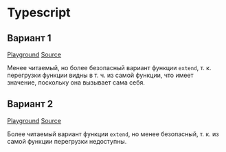 # Typescript

## Вариант 1

[Playground](http://www.typescriptlang.org/play/index.html#src=const%20hasOwnProperty%20%3D%20Object.prototype.hasOwnProperty%3B%0D%0Aconst%20toString%20%3D%20Object.prototype.toString%3B%0D%0A%0D%0A%2F**%0D%0A%20*%20%D0%9F%D1%80%D0%BE%D0%B2%D0%B5%D1%80%D1%8F%D0%B5%D1%82%2C%20%D1%87%D1%82%D0%BE%20%D0%BF%D0%B5%D1%80%D0%B5%D0%B4%D0%B0%D0%BD%D0%BD%D1%8B%D0%B9%20%D0%BE%D0%B1%D1%8A%D0%B5%D0%BA%D1%82%20%D1%8F%D0%B2%D0%BB%D1%8F%D0%B5%D1%82%D1%81%D1%8F%20%22%D0%BF%D0%BB%D0%BE%D1%81%D0%BA%D0%B8%D0%BC%22%20(%D1%82.%D0%B5.%20%D1%81%D0%BE%D0%B7%D0%B4%D0%B0%D0%BD%D0%BD%D1%8B%D0%BC%20%D1%81%20%D0%BF%D0%BE%D0%BC%D0%BE%D1%89%D1%8C%D1%8E%20%22%7B%7D%22%0D%0A%20*%20%D0%B8%D0%BB%D0%B8%20%22new%20Object%22).%0D%0A%20*%0D%0A%20*%20%40param%20%7BObject%7D%20obj%0D%0A%20*%20%40returns%20%7BBoolean%7D%0D%0A%20*%2F%0D%0Afunction%20isPlainObject(obj%3A%20any)%3A%20boolean%20%7B%0D%0A%20%20if%20(toString.call(obj)%20!%3D%3D%20%22%5BObject%20Object%5D%22)%20%7B%0D%0A%20%20%20%20return%20false%3B%0D%0A%20%20%7D%0D%0A%0D%0A%20%20const%20prototype%20%3D%20Object.getPrototypeOf(obj)%3B%0D%0A%20%20return%20prototype%20%3D%3D%3D%20null%20%7C%7C%0D%0A%20%20%20%20prototype%20%3D%3D%3D%20Object.prototype%3B%0D%0A%7D%0D%0A%0D%0A%2F**%0D%0A%20*%20%D0%9A%D0%BE%D0%BF%D0%B8%D1%80%D1%83%D0%B5%D1%82%20%D0%BF%D0%B5%D1%80%D0%B5%D1%87%D0%B8%D1%81%D0%BB%D0%B8%D0%BC%D1%8B%D0%B5%20%D1%81%D0%B2%D0%BE%D0%B9%D1%81%D1%82%D0%B2%D0%B0%20%D0%BE%D0%B4%D0%BD%D0%BE%D0%B3%D0%BE%20%D0%B8%D0%BB%D0%B8%20%D0%BD%D0%B5%D1%81%D0%BA%D0%BE%D0%BB%D1%8C%D0%BA%D0%B8%D1%85%20%D0%BE%D0%B1%D1%8A%D0%B5%D0%BA%D1%82%D0%BE%D0%B2%20%D0%B2%20%D1%86%D0%B5%D0%BB%D0%B5%D0%B2%D0%BE%D0%B9%20%D0%BE%D0%B1%D1%8A%D0%B5%D0%BA%D1%82.%0D%0A%20*%0D%0A%20*%20%40param%20%7BBoolean%7D%20%5Bdeep%3Dfalse%5D%20%D0%9F%D1%80%D0%B8%20%D0%B7%D0%BD%D0%B0%D1%87%D0%B5%D0%BD%D0%B8%D0%B8%20%60true%60%20%D1%81%D0%B2%D0%BE%D0%B9%D1%81%D1%82%D0%B2%D0%B0%20%D0%BA%D0%BE%D0%BF%D0%B8%D1%80%D1%83%D1%8E%D1%82%D1%81%D1%8F%20%D1%80%D0%B5%D0%BA%D1%83%D1%80%D1%81%D0%B8%D0%B2%D0%BD%D0%BE.%0D%0A%20*%20%40param%20%7BObject%7D%20target%20%D0%9E%D0%B1%D1%8A%D0%B5%D0%BA%D1%82%20%D0%B4%D0%BB%D1%8F%20%D1%80%D0%B0%D1%81%D1%88%D0%B8%D1%80%D0%B5%D0%BD%D0%B8%D1%8F.%20%D0%9E%D0%BD%20%D0%BF%D0%BE%D0%BB%D1%83%D1%87%D0%B8%D1%82%20%D0%BD%D0%BE%D0%B2%D1%8B%D0%B5%20%D1%81%D0%B2%D0%BE%D0%B9%D1%81%D1%82%D0%B2%D0%B0.%0D%0A%20*%20%40param%20%7B...Object%7D%20objects%20%D0%9E%D0%B1%D1%8A%D0%B5%D0%BA%D1%82%D1%8B%20%D1%81%D0%BE%20%D1%81%D0%B2%D0%BE%D0%B9%D1%81%D1%82%D0%B2%D0%B0%D0%BC%D0%B8%20%D0%B4%D0%BB%D1%8F%20%D0%BA%D0%BE%D0%BF%D0%B8%D1%80%D0%BE%D0%B2%D0%B0%D0%BD%D0%B8%D1%8F.%20%D0%90%D1%80%D0%B3%D1%83%D0%BC%D0%B5%D0%BD%D1%82%D1%8B%20%D1%81%D0%BE%20%D0%B7%D0%BD%D0%B0%D1%87%D0%B5%D0%BD%D0%B8%D1%8F%D0%BC%D0%B8%0D%0A%20*%20%20%20%20%20%20%60null%60%20%D0%B8%D0%BB%D0%B8%20%60undefined%60%20%D0%B8%D0%B3%D0%BD%D0%BE%D1%80%D0%B8%D1%80%D1%83%D1%8E%D1%82%D1%81%D1%8F.%0D%0A%20*%20%40returns%20%7BObject%7D%0D%0A%20*%2F%0D%0Aconst%20extend%20%3D%20extendInternal%3B%0D%0Afunction%20extendInternal%3CTObject%3E(deep%3A%20boolean%2C%20object%3A%20TObject)%3A%20TObject%3B%0D%0Afunction%20extendInternal%3CTObject%2C%20TSource1%3E(%0D%0A%20%20deep%3A%20boolean%2C%0D%0A%20%20object%3A%20TObject%2C%0D%0A%20%20source1%3A%20TSource1%2C%0D%0A)%3A%20TObject%20%26%20TSource1%3B%0D%0Afunction%20extendInternal%3CTObject%2C%20TSource1%3E(%0D%0A%20%20deep%3A%20boolean%2C%0D%0A%20%20object%3A%20TObject%2C%0D%0A%20%20source1%3A%20TSource1%2C%0D%0A)%3A%20TObject%20%26%20TSource1%3B%0D%0Afunction%20extendInternal%3CTObject%2C%20TSource1%2C%20TSource2%3E(%0D%0A%20%20deep%3A%20boolean%2C%0D%0A%20%20object%3A%20TObject%2C%0D%0A%20%20source1%3A%20TSource1%2C%0D%0A%20%20source2%3A%20TSource2%2C%0D%0A)%3A%20TObject%20%26%20TSource1%20%26%20TSource2%3B%0D%0Afunction%20extendInternal%3CTObject%2C%20TSource1%2C%20TSource2%2C%20TSource3%3E(%0D%0A%20%20deep%3A%20boolean%2C%0D%0A%20%20object%3A%20TObject%2C%0D%0A%20%20source1%3A%20TSource1%2C%0D%0A%20%20source2%3A%20TSource2%2C%0D%0A%20%20source3%3A%20TSource3%2C%0D%0A)%3A%20TObject%20%26%20TSource1%20%26%20TSource2%20%26%20TSource3%3B%0D%0Afunction%20extendInternal%3CTObject%2C%20TSource1%2C%20TSource2%2C%20TSource3%3E(%0D%0A%20%20deep%3A%20boolean%2C%0D%0A%20%20object%3A%20TObject%2C%0D%0A%20%20source1%3A%20TSource1%2C%0D%0A%20%20source2%3A%20TSource2%2C%0D%0A%20%20source3%3A%20TSource3%2C%0D%0A)%3A%20TObject%20%26%20TSource1%20%26%20TSource2%20%26%20TSource3%3B%0D%0Afunction%20extendInternal%3CTObject%2C%20TSource1%2C%20TSource2%2C%20TSource3%2C%20TSource4%3E(%0D%0A%20%20deep%3A%20boolean%2C%0D%0A%20%20object%3A%20TObject%2C%0D%0A%20%20source1%3A%20TSource1%2C%0D%0A%20%20source2%3A%20TSource2%2C%0D%0A%20%20source3%3A%20TSource3%2C%0D%0A%20%20source4%3A%20TSource4%2C%0D%0A)%3A%20TObject%20%26%20TSource1%20%26%20TSource2%20%26%20TSource3%20%26%20TSource4%3B%0D%0Afunction%20extendInternal(deep%3A%20boolean%2C%20...args%3A%20object%5B%5D)%3A%20object%3B%0D%0Afunction%20extendInternal%3CTObject%3E(object%3A%20TObject)%3A%20TObject%3B%0D%0Afunction%20extendInternal%3CTObject%2C%20TSource1%3E(%0D%0A%20%20object%3A%20TObject%2C%0D%0A%20%20source1%3A%20TSource1%2C%0D%0A)%3A%20TObject%20%26%20TSource1%3B%0D%0Afunction%20extendInternal%3CTObject%2C%20TSource1%3E(%0D%0A%20%20object%3A%20TObject%2C%0D%0A%20%20source1%3A%20TSource1%2C%0D%0A)%3A%20TObject%20%26%20TSource1%3B%0D%0Afunction%20extendInternal%3CTObject%2C%20TSource1%2C%20TSource2%3E(%0D%0A%20%20object%3A%20TObject%2C%0D%0A%20%20source1%3A%20TSource1%2C%0D%0A%20%20source2%3A%20TSource2%2C%0D%0A)%3A%20TObject%20%26%20TSource1%20%26%20TSource2%3B%0D%0Afunction%20extendInternal%3CTObject%2C%20TSource1%2C%20TSource2%2C%20TSource3%3E(%0D%0A%20%20object%3A%20TObject%2C%0D%0A%20%20source1%3A%20TSource1%2C%0D%0A%20%20source2%3A%20TSource2%2C%0D%0A%20%20source3%3A%20TSource3%2C%0D%0A)%3A%20TObject%20%26%20TSource1%20%26%20TSource2%20%26%20TSource3%3B%0D%0Afunction%20extendInternal%3CTObject%2C%20TSource1%2C%20TSource2%2C%20TSource3%3E(%0D%0A%20%20object%3A%20TObject%2C%0D%0A%20%20source1%3A%20TSource1%2C%0D%0A%20%20source2%3A%20TSource2%2C%0D%0A%20%20source3%3A%20TSource3%2C%0D%0A)%3A%20TObject%20%26%20TSource1%20%26%20TSource2%20%26%20TSource3%3B%0D%0Afunction%20extendInternal%3CTObject%2C%20TSource1%2C%20TSource2%2C%20TSource3%2C%20TSource4%3E(%0D%0A%20%20object%3A%20TObject%2C%0D%0A%20%20source1%3A%20TSource1%2C%0D%0A%20%20source2%3A%20TSource2%2C%0D%0A%20%20source3%3A%20TSource3%2C%0D%0A%20%20source4%3A%20TSource4%2C%0D%0A)%3A%20TObject%20%26%20TSource1%20%26%20TSource2%20%26%20TSource3%20%26%20TSource4%3B%0D%0Afunction%20extendInternal(...args%3A%20object%5B%5D)%3A%20object%3B%0D%0Afunction%20extendInternal(...args%3A%20any%5B%5D)%3A%20object%20%7B%0D%0A%20%20const%20arg0%3A%20boolean%20%7C%20object%20%3D%20args%5B0%5D%3B%0D%0A%20%20let%20target%3A%20object%3B%0D%0A%20%20let%20deep%3A%20boolean%3B%0D%0A%20%20let%20i%3A%20number%3B%0D%0A%0D%0A%20%20%2F%2F%20%D0%9E%D0%B1%D1%80%D0%B0%D0%B1%D0%B0%D1%82%D1%8B%D0%B2%D0%B0%D0%B5%D0%BC%20%D1%81%D0%B8%D1%82%D1%83%D0%B0%D1%86%D0%B8%D1%8E%20%D0%B3%D0%BB%D1%83%D0%B1%D0%BE%D0%BA%D0%BE%D0%B3%D0%BE%20%D0%BA%D0%BE%D0%BF%D0%B8%D1%80%D0%BE%D0%B2%D0%B0%D0%BD%D0%B8%D1%8F.%0D%0A%20%20if%20(typeof%20arg0%20%3D%3D%3D%20%22boolean%22)%20%7B%0D%0A%20%20%20%20deep%20%3D%20arg0%3B%0D%0A%20%20%20%20target%20%3D%20args%5B1%5D%3B%0D%0A%20%20%20%20i%20%3D%202%3B%0D%0A%20%20%7D%20else%20%7B%0D%0A%20%20%20%20deep%20%3D%20false%3B%0D%0A%20%20%20%20target%20%3D%20arg0%3B%0D%0A%20%20%20%20i%20%3D%201%3B%0D%0A%20%20%7D%0D%0A%0D%0A%20%20for%20(%3B%20i%20%3C%20arguments.length%3B%20i%2B%2B)%20%7B%0D%0A%20%20%20%20const%20obj%3A%20object%20%3D%20args%5Bi%5D%3B%0D%0A%20%20%20%20if%20(!obj)%20%7B%0D%0A%20%20%20%20%20%20continue%3B%0D%0A%20%20%20%20%7D%0D%0A%0D%0A%20%20%20%20for%20(const%20key%20in%20obj)%20%7B%0D%0A%20%20%20%20%20%20if%20(hasOwnProperty.call(obj%2C%20key))%20%7B%0D%0A%20%20%20%20%20%20%20%20const%20val%20%3D%20obj%5Bkey%5D%3B%0D%0A%20%20%20%20%20%20%20%20const%20isArray%20%3D%20val%20%26%26%20Array.isArray(val)%3B%0D%0A%0D%0A%20%20%20%20%20%20%20%20%2F%2F%20%D0%9A%D0%BE%D0%BF%D0%B8%D1%80%D1%83%D0%B5%D0%BC%20%22%D0%BF%D0%BB%D0%BE%D1%81%D0%BA%D0%B8%D0%B5%22%20%D0%BE%D0%B1%D1%8A%D0%B5%D0%BA%D1%82%D1%8B%20%D0%B8%20%D0%BC%D0%B0%D1%81%D1%81%D0%B8%D0%B2%D1%8B%20%D1%80%D0%B5%D0%BA%D1%83%D1%80%D1%81%D0%B8%D0%B2%D0%BD%D0%BE.%0D%0A%20%20%20%20%20%20%20%20if%20(deep%20%26%26%20val%20%26%26%20(isPlainObject(val)%20%7C%7C%20isArray))%20%7B%0D%0A%20%20%20%20%20%20%20%20%20%20const%20src%20%3D%20target%5Bkey%5D%3B%0D%0A%20%20%20%20%20%20%20%20%20%20let%20clone%3B%0D%0A%20%20%20%20%20%20%20%20%20%20if%20(isArray)%20%7B%0D%0A%20%20%20%20%20%20%20%20%20%20%20%20const%20clone%20%3D%20src%20%26%26%20Array.isArray(src)%20%3F%20src%20%3A%20%5B%5D%3B%0D%0A%20%20%20%20%20%20%20%20%20%20%7D%20else%20%7B%0D%0A%20%20%20%20%20%20%20%20%20%20%20%20clone%20%3D%20src%20%26%26%20isPlainObject(src)%20%3F%20src%20%3A%20%7B%7D%3B%0D%0A%20%20%20%20%20%20%20%20%20%20%7D%0D%0A%20%20%20%20%20%20%20%20%20%20target%5Bkey%5D%20%3D%20extendInternal(deep%2C%20clone%2C%20val)%3B%0D%0A%20%20%20%20%20%20%20%20%7D%20else%20%7B%0D%0A%20%20%20%20%20%20%20%20%20%20target%5Bkey%5D%20%3D%20val%3B%0D%0A%20%20%20%20%20%20%20%20%7D%0D%0A%20%20%20%20%20%20%7D%0D%0A%20%20%20%20%7D%0D%0A%20%20%7D%0D%0A%20%20return%20target%3B%0D%0A%7D)
[Source](../typescript/src/index.1.ts)

Менее читаемый, но более безопасный вариант функции `extend`, т. к. перегрузки функции видны в т. ч. из самой функции, что имеет значение, поскольку она вызывает сама себя.

## Вариант 2

[Playground](http://www.typescriptlang.org/play/index.html#src=interface%20IExtendFunction%20%7B%0D%0A%20%20%3CTObject%3E(deep%3A%20boolean%2C%20object%3A%20TObject)%3A%20TObject%3B%0D%0A%20%20%3CTObject%2C%20TSource1%3E(%0D%0A%20%20%20deep%3A%20boolean%2C%0D%0A%20%20%20object%3A%20TObject%2C%0D%0A%20%20%20source1%3A%20TSource1%2C%0D%0A%20)%3A%20TObject%20%26%20TSource1%3B%0D%0A%20%20%3CTObject%2C%20TSource1%3E(%0D%0A%20%20%20deep%3A%20boolean%2C%0D%0A%20%20%20object%3A%20TObject%2C%0D%0A%20%20%20source1%3A%20TSource1%2C%0D%0A%20)%3A%20TObject%20%26%20TSource1%3B%0D%0A%20%20%3CTObject%2C%20TSource1%2C%20TSource2%3E(%0D%0A%20%20%20deep%3A%20boolean%2C%0D%0A%20%20%20object%3A%20TObject%2C%0D%0A%20%20%20source1%3A%20TSource1%2C%0D%0A%20%20%20source2%3A%20TSource2%2C%0D%0A%20)%3A%20TObject%20%26%20TSource1%20%26%20TSource2%3B%0D%0A%20%20%3CTObject%2C%20TSource1%2C%20TSource2%2C%20TSource3%3E(%0D%0A%20%20%20deep%3A%20boolean%2C%0D%0A%20%20%20object%3A%20TObject%2C%0D%0A%20%20%20source1%3A%20TSource1%2C%0D%0A%20%20%20source2%3A%20TSource2%2C%0D%0A%20%20%20source3%3A%20TSource3%2C%0D%0A%20)%3A%20TObject%20%26%20TSource1%20%26%20TSource2%20%26%20TSource3%3B%0D%0A%20%20%3CTObject%2C%20TSource1%2C%20TSource2%2C%20TSource3%3E(%0D%0A%20%20%20deep%3A%20boolean%2C%0D%0A%20%20%20object%3A%20TObject%2C%0D%0A%20%20%20source1%3A%20TSource1%2C%0D%0A%20%20%20source2%3A%20TSource2%2C%0D%0A%20%20%20source3%3A%20TSource3%2C%0D%0A%20)%3A%20TObject%20%26%20TSource1%20%26%20TSource2%20%26%20TSource3%3B%0D%0A%20%20%3CTObject%2C%20TSource1%2C%20TSource2%2C%20TSource3%2C%20TSource4%3E(%0D%0A%20%20%20deep%3A%20boolean%2C%0D%0A%20%20%20object%3A%20TObject%2C%0D%0A%20%20%20source1%3A%20TSource1%2C%0D%0A%20%20%20source2%3A%20TSource2%2C%0D%0A%20%20%20source3%3A%20TSource3%2C%0D%0A%20%20%20source4%3A%20TSource4%2C%0D%0A%20)%3A%20TObject%20%26%20TSource1%20%26%20TSource2%20%26%20TSource3%20%26%20TSource4%3B%0D%0A%20(deep%3A%20boolean%2C%20...args%3A%20object%5B%5D)%3A%20object%3B%0D%0A%20%20%3CTObject%3E(object%3A%20TObject)%3A%20TObject%3B%0D%0A%20%20%3CTObject%2C%20TSource1%3E(%0D%0A%20%20%20object%3A%20TObject%2C%0D%0A%20%20%20source1%3A%20TSource1%2C%0D%0A%20)%3A%20TObject%20%26%20TSource1%3B%0D%0A%20%20%3CTObject%2C%20TSource1%3E(%0D%0A%20%20%20object%3A%20TObject%2C%0D%0A%20%20%20source1%3A%20TSource1%2C%0D%0A%20)%3A%20TObject%20%26%20TSource1%3B%0D%0A%20%20%3CTObject%2C%20TSource1%2C%20TSource2%3E(%0D%0A%20%20%20object%3A%20TObject%2C%0D%0A%20%20%20source1%3A%20TSource1%2C%0D%0A%20%20%20source2%3A%20TSource2%2C%0D%0A%20)%3A%20TObject%20%26%20TSource1%20%26%20TSource2%3B%0D%0A%20%20%3CTObject%2C%20TSource1%2C%20TSource2%2C%20TSource3%3E(%0D%0A%20%20%20object%3A%20TObject%2C%0D%0A%20%20%20source1%3A%20TSource1%2C%0D%0A%20%20%20source2%3A%20TSource2%2C%0D%0A%20%20%20source3%3A%20TSource3%2C%0D%0A%20)%3A%20TObject%20%26%20TSource1%20%26%20TSource2%20%26%20TSource3%3B%0D%0A%20%20%3CTObject%2C%20TSource1%2C%20TSource2%2C%20TSource3%3E(%0D%0A%20%20%20object%3A%20TObject%2C%0D%0A%20%20%20source1%3A%20TSource1%2C%0D%0A%20%20%20source2%3A%20TSource2%2C%0D%0A%20%20%20source3%3A%20TSource3%2C%0D%0A%20)%3A%20TObject%20%26%20TSource1%20%26%20TSource2%20%26%20TSource3%3B%0D%0A%20%3CTObject%2C%20TSource1%2C%20TSource2%2C%20TSource3%2C%20TSource4%3E(%0D%0A%20%20%20%20%20object%3A%20TObject%2C%0D%0A%20%20%20%20%20source1%3A%20TSource1%2C%0D%0A%20%20%20%20%20source2%3A%20TSource2%2C%0D%0A%20%20%20%20%20source3%3A%20TSource3%2C%0D%0A%20%20%20%20%20source4%3A%20TSource4%2C%0D%0A%20)%3A%20TObject%20%26%20TSource1%20%26%20TSource2%20%26%20TSource3%20%26%20TSource4%3B%0D%0A%20(...args%3A%20object%5B%5D)%3A%20object%3B%0D%0A%20(...args%3A%20any%5B%5D)%3A%20object%3B%0D%0A%7D%0D%0A%0D%0Aconst%20hasOwnProperty%20%3D%20Object.prototype.hasOwnProperty%3B%0D%0Aconst%20toString%20%3D%20Object.prototype.toString%3B%0D%0A%0D%0A%2F**%0D%0A%20*%20%D0%9F%D1%80%D0%BE%D0%B2%D0%B5%D1%80%D1%8F%D0%B5%D1%82%2C%20%D1%87%D1%82%D0%BE%20%D0%BF%D0%B5%D1%80%D0%B5%D0%B4%D0%B0%D0%BD%D0%BD%D1%8B%D0%B9%20%D0%BE%D0%B1%D1%8A%D0%B5%D0%BA%D1%82%20%D1%8F%D0%B2%D0%BB%D1%8F%D0%B5%D1%82%D1%81%D1%8F%20%22%D0%BF%D0%BB%D0%BE%D1%81%D0%BA%D0%B8%D0%BC%22%20(%D1%82.%D0%B5.%20%D1%81%D0%BE%D0%B7%D0%B4%D0%B0%D0%BD%D0%BD%D1%8B%D0%BC%20%D1%81%20%D0%BF%D0%BE%D0%BC%D0%BE%D1%89%D1%8C%D1%8E%20%22%7B%7D%22%0D%0A%20*%20%D0%B8%D0%BB%D0%B8%20%22new%20Object%22).%0D%0A%20*%0D%0A%20*%20%40param%20%7BObject%7D%20obj%0D%0A%20*%20%40returns%20%7BBoolean%7D%0D%0A%20*%2F%0D%0Afunction%20isPlainObject(obj%3A%20any)%3A%20boolean%20%7B%0D%0A%20%20if%20(toString.call(obj)%20!%3D%3D%20%22%5BObject%20Object%5D%22)%20%7B%0D%0A%20%20%20%20return%20false%3B%0D%0A%20%20%7D%0D%0A%0D%0A%20%20const%20prototype%20%3D%20Object.getPrototypeOf(obj)%3B%0D%0A%20%20return%20prototype%20%3D%3D%3D%20null%20%7C%7C%0D%0A%20%20%20%20prototype%20%3D%3D%3D%20Object.prototype%3B%0D%0A%7D%0D%0A%0D%0A%2F**%0D%0A%20*%20%D0%9A%D0%BE%D0%BF%D0%B8%D1%80%D1%83%D0%B5%D1%82%20%D0%BF%D0%B5%D1%80%D0%B5%D1%87%D0%B8%D1%81%D0%BB%D0%B8%D0%BC%D1%8B%D0%B5%20%D1%81%D0%B2%D0%BE%D0%B9%D1%81%D1%82%D0%B2%D0%B0%20%D0%BE%D0%B4%D0%BD%D0%BE%D0%B3%D0%BE%20%D0%B8%D0%BB%D0%B8%20%D0%BD%D0%B5%D1%81%D0%BA%D0%BE%D0%BB%D1%8C%D0%BA%D0%B8%D1%85%20%D0%BE%D0%B1%D1%8A%D0%B5%D0%BA%D1%82%D0%BE%D0%B2%20%D0%B2%20%D1%86%D0%B5%D0%BB%D0%B5%D0%B2%D0%BE%D0%B9%20%D0%BE%D0%B1%D1%8A%D0%B5%D0%BA%D1%82.%0D%0A%20*%0D%0A%20*%20%40param%20%7BBoolean%7D%20%5Bdeep%3Dfalse%5D%20%D0%9F%D1%80%D0%B8%20%D0%B7%D0%BD%D0%B0%D1%87%D0%B5%D0%BD%D0%B8%D0%B8%20%60true%60%20%D1%81%D0%B2%D0%BE%D0%B9%D1%81%D1%82%D0%B2%D0%B0%20%D0%BA%D0%BE%D0%BF%D0%B8%D1%80%D1%83%D1%8E%D1%82%D1%81%D1%8F%20%D1%80%D0%B5%D0%BA%D1%83%D1%80%D1%81%D0%B8%D0%B2%D0%BD%D0%BE.%0D%0A%20*%20%40param%20%7BObject%7D%20target%20%D0%9E%D0%B1%D1%8A%D0%B5%D0%BA%D1%82%20%D0%B4%D0%BB%D1%8F%20%D1%80%D0%B0%D1%81%D1%88%D0%B8%D1%80%D0%B5%D0%BD%D0%B8%D1%8F.%20%D0%9E%D0%BD%20%D0%BF%D0%BE%D0%BB%D1%83%D1%87%D0%B8%D1%82%20%D0%BD%D0%BE%D0%B2%D1%8B%D0%B5%20%D1%81%D0%B2%D0%BE%D0%B9%D1%81%D1%82%D0%B2%D0%B0.%0D%0A%20*%20%40param%20%7B...Object%7D%20objects%20%D0%9E%D0%B1%D1%8A%D0%B5%D0%BA%D1%82%D1%8B%20%D1%81%D0%BE%20%D1%81%D0%B2%D0%BE%D0%B9%D1%81%D1%82%D0%B2%D0%B0%D0%BC%D0%B8%20%D0%B4%D0%BB%D1%8F%20%D0%BA%D0%BE%D0%BF%D0%B8%D1%80%D0%BE%D0%B2%D0%B0%D0%BD%D0%B8%D1%8F.%20%D0%90%D1%80%D0%B3%D1%83%D0%BC%D0%B5%D0%BD%D1%82%D1%8B%20%D1%81%D0%BE%20%D0%B7%D0%BD%D0%B0%D1%87%D0%B5%D0%BD%D0%B8%D1%8F%D0%BC%D0%B8%0D%0A%20*%20%20%20%20%20%20%60null%60%20%D0%B8%D0%BB%D0%B8%20%60undefined%60%20%D0%B8%D0%B3%D0%BD%D0%BE%D1%80%D0%B8%D1%80%D1%83%D1%8E%D1%82%D1%81%D1%8F.%0D%0A%20*%20%40returns%20%7BObject%7D%0D%0A%20*%2F%0D%0Aconst%20extend%3A%20IExtendFunction%20%3D%20function%20extend(...args%3A%20any%5B%5D)%3A%20object%20%7B%0D%0A%20%20const%20arg0%3A%20boolean%20%7C%20object%20%3D%20args%5B0%5D%3B%0D%0A%20%20let%20target%3A%20object%3B%0D%0A%20%20let%20deep%3A%20boolean%3B%0D%0A%20%20let%20i%3A%20number%3B%0D%0A%0D%0A%20%20%2F%2F%20%D0%9E%D0%B1%D1%80%D0%B0%D0%B1%D0%B0%D1%82%D1%8B%D0%B2%D0%B0%D0%B5%D0%BC%20%D1%81%D0%B8%D1%82%D1%83%D0%B0%D1%86%D0%B8%D1%8E%20%D0%B3%D0%BB%D1%83%D0%B1%D0%BE%D0%BA%D0%BE%D0%B3%D0%BE%20%D0%BA%D0%BE%D0%BF%D0%B8%D1%80%D0%BE%D0%B2%D0%B0%D0%BD%D0%B8%D1%8F.%0D%0A%20%20if%20(typeof%20arg0%20%3D%3D%3D%20%22boolean%22)%20%7B%0D%0A%20%20%20%20deep%20%3D%20arg0%3B%0D%0A%20%20%20%20target%20%3D%20args%5B1%5D%3B%0D%0A%20%20%20%20i%20%3D%202%3B%0D%0A%20%20%7D%20else%20%7B%0D%0A%20%20%20%20deep%20%3D%20false%3B%0D%0A%20%20%20%20target%20%3D%20arg0%3B%0D%0A%20%20%20%20i%20%3D%201%3B%0D%0A%20%20%7D%0D%0A%0D%0A%20%20for%20(%3B%20i%20%3C%20arguments.length%3B%20i%2B%2B)%20%7B%0D%0A%20%20%20%20const%20obj%3A%20object%20%3D%20args%5Bi%5D%3B%0D%0A%20%20%20%20if%20(!obj)%20%7B%0D%0A%20%20%20%20%20%20continue%3B%0D%0A%20%20%20%20%7D%0D%0A%0D%0A%20%20%20%20for%20(const%20key%20in%20obj)%20%7B%0D%0A%20%20%20%20%20%20if%20(hasOwnProperty.call(obj%2C%20key))%20%7B%0D%0A%20%20%20%20%20%20%20%20const%20val%20%3D%20obj%5Bkey%5D%3B%0D%0A%20%20%20%20%20%20%20%20const%20isArray%20%3D%20val%20%26%26%20Array.isArray(val)%3B%0D%0A%0D%0A%20%20%20%20%20%20%20%20%2F%2F%20%D0%9A%D0%BE%D0%BF%D0%B8%D1%80%D1%83%D0%B5%D0%BC%20%22%D0%BF%D0%BB%D0%BE%D1%81%D0%BA%D0%B8%D0%B5%22%20%D0%BE%D0%B1%D1%8A%D0%B5%D0%BA%D1%82%D1%8B%20%D0%B8%20%D0%BC%D0%B0%D1%81%D1%81%D0%B8%D0%B2%D1%8B%20%D1%80%D0%B5%D0%BA%D1%83%D1%80%D1%81%D0%B8%D0%B2%D0%BD%D0%BE.%0D%0A%20%20%20%20%20%20%20%20if%20(deep%20%26%26%20val%20%26%26%20(isPlainObject(val)%20%7C%7C%20isArray))%20%7B%0D%0A%20%20%20%20%20%20%20%20%20%20const%20src%20%3D%20target%5Bkey%5D%3B%0D%0A%20%20%20%20%20%20%20%20%20%20let%20clone%3B%0D%0A%20%20%20%20%20%20%20%20%20%20if%20(isArray)%20%7B%0D%0A%20%20%20%20%20%20%20%20%20%20%20%20const%20clone%20%3D%20src%20%26%26%20Array.isArray(src)%20%3F%20src%20%3A%20%5B%5D%3B%0D%0A%20%20%20%20%20%20%20%20%20%20%7D%20else%20%7B%0D%0A%20%20%20%20%20%20%20%20%20%20%20%20clone%20%3D%20src%20%26%26%20isPlainObject(src)%20%3F%20src%20%3A%20%7B%7D%3B%0D%0A%20%20%20%20%20%20%20%20%20%20%7D%0D%0A%20%20%20%20%20%20%20%20%20%20target%5Bkey%5D%20%3D%20extend(deep%2C%20clone%2C%20val)%3B%0D%0A%20%20%20%20%20%20%20%20%7D%20else%20%7B%0D%0A%20%20%20%20%20%20%20%20%20%20target%5Bkey%5D%20%3D%20val%3B%0D%0A%20%20%20%20%20%20%20%20%7D%0D%0A%20%20%20%20%20%20%7D%0D%0A%20%20%20%20%7D%0D%0A%20%20%7D%0D%0A%20%20return%20target%3B%0D%0A%7D%3B%0D%0A)
[Source](../typescript/src/index.2.ts)

Более читаемый вариант функции `extend`, но менее безопасный, т. к. из самой функции перегрузки недоступны.
